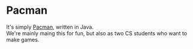 # Pacman

It's simply [Pacman](https://en.wikipedia.org/wiki/Pac-Man), written in Java.<br />
We're mainly maing this for fun, but also as two CS students who want to make games.
